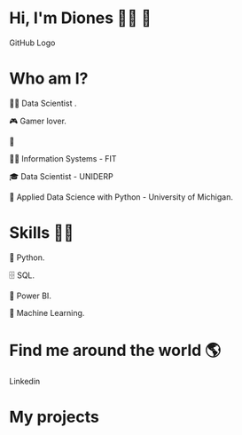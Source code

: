 # Hi, I'm Diones 👩‍💻 👋
GitHub Logo

# Who am I?
👩‍💻 Data Scientist .

🎮 Gamer lover.

🌱

👩‍🎓 Information Systems - FIT

🎓 Data Scientist - UNIDERP

🍾 Applied Data Science with Python - University of Michigan.


# Skills 👩‍💻
🐍 Python.

🗄 SQL.

🧮 Power BI.

🔮 Machine Learning.



# Find me around the world 🌎
Linkedin

# My projects

